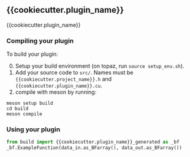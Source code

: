 ## {{cookiecutter.plugin_name}}

{{cookiecutter.plugin_name}}

### Compiling your plugin

To build your plugin:

0) Setup your build environment (on topaz, run `source setup_env.sh`).
1) Add your source code to `src/`. Names must be `{{cookiecutter.project_name}}.h` and `{{cookiecutter.plugin_name}}.cu`.
2) compile with meson by running:

```
meson setup build
cd build
meson compile
```

### Using your plugin

```python
from build import {{cookiecutter.plugin_name}}_generated as _bf
_bf.ExampleFunction(data_in.as_BFarray(), data_out.as_BFarray())
```
